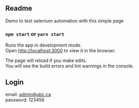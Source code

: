 ## Readme
Demo to test selenium automation with this simple page

### `npm start` or `yarn start`

Runs the app in development mode.<br>
Open [http://localhost:3000](http://localhost:3000) to view it in the browser.

The page will reload if you make edits.<br>
You will see the build errors and lint warnings in the console.

## Login
email: admin@ubc.ca <br>
password: 123456
